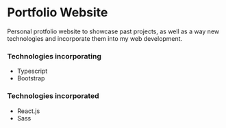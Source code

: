 # Portfolio Website

Personal protfolio website to showcase past projects, as well as a way new technologies and incorporate them into my web development.

### Technologies incorporating

* Typescript
* Bootstrap

### Technologies incorporated

* React.js
* Sass